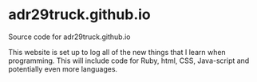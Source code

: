 # adr29truck.github.io
Source code for adr29truck.github.io

This website is set up to log all of the new things that I learn when programming.
This will include code for Ruby, html, CSS, Java-script and potentially even more languages.
